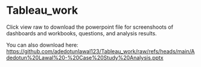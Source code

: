 # Tableau_work

Click view raw to download the powerpoint file for screenshoots of dashboards and workbooks, questions, and analysis results. 

You can also download here:  https://github.com/adedotunlawal123/Tableau_work/raw/refs/heads/main/Adedotun%20Lawal%20-%20Case%20Study%20Analysis.pptx
